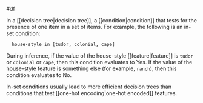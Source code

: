 #df

In a [[decision tree|decision tree]], a [[condition|condition]]
that tests for the presence of one item in a set of items.
For example, the following is an in-set condition:
<pre class="prettyprint" translate="no" dir="ltr"><code translate="no" dir="ltr">  house-style in [tudor, colonial, cape]
</code></pre>
During inference, if the value of the house-style [[feature|feature]]
is <code translate="no" dir="ltr">tudor</code> or <code translate="no" dir="ltr">colonial</code> or <code translate="no" dir="ltr">cape</code>, then this condition evaluates to Yes. If
the value of the house-style feature is something else (for example, <code translate="no" dir="ltr">ranch</code>),
then this condition evaluates to No.

In-set conditions usually lead to more efficient decision trees than
conditions that test [[one-hot encoding|one-hot encoded]] features.

